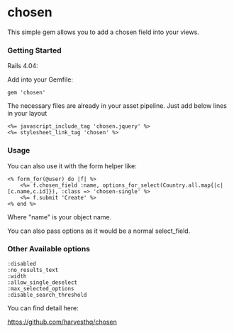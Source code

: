 chosen
======

This simple gem allows you to add a chosen field into your views.

### Getting Started

Rails 4.04:

Add into your Gemfile:

    gem 'chosen'

The necessary files are already in your asset pipeline. Just add below lines in your layout

    <%= javascript_include_tag 'chosen.jquery' %>
    <%= stylesheet_link_tag 'chosen' %>

### Usage

You can also use it with the form helper like:

    <% form_for(@user) do |f| %>
        <%= f.chosen_field :name, options_for_select(Country.all.map{|c|[c.name,c.id]}), :class => 'chosen-single' %>
        <%= f.submit 'Create' %>
    <% end %>

Where "name" is your object name.

You can also pass options as it would be a normal select_field.

### Other Available options

    :disabled
    :no_results_text
    :width
    :allow_single_deselect
    :max_selected_options
    :disable_search_threshold

You can find detail here:

https://github.com/harvesthq/chosen
